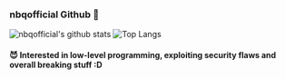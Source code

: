 ### nbqofficial Github 👋
![nbqofficial's github stats](https://github-readme-stats.vercel.app/api?username=nbqofficial&show_icons=true&hide_border=false&count_private=true&theme=vue-dark)
![Top Langs](https://github-readme-stats.vercel.app/api/top-langs/?username=nbqofficial&layout=compact&theme=vue-dark)
#### 😈 Interested in low-level programming, exploiting security flaws and overall breaking stuff :D
